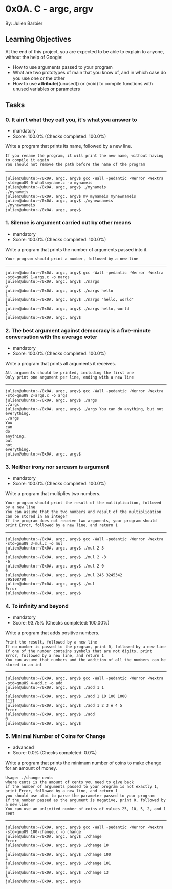 # 0x0A. C - argc, argv
By: Julien Barbier

## Learning Objectives
At the end of this project, you are expected to be able to explain to anyone, without the help of Google:

- How to use arguments passed to your program
- What are two prototypes of main that you know of, and in which case do you use one or the other
- How to use __attribute__((unused)) or (void) to compile functions with unused variables or parameters

## Tasks
### 0. It ain't what they call you, it's what you answer to
- mandatory
- Score: 100.0% (Checks completed: 100.0%)

Write a program that prints its name, followed by a new line.

	If you rename the program, it will print the new name, without having to compile it again
	You should not remove the path before the name of the program

---

	julien@ubuntu:~/0x0A. argc, argv$ gcc -Wall -pedantic -Werror -Wextra -std=gnu89 0-whatsmyname.c -o mynameis
	julien@ubuntu:~/0x0A. argc, argv$ ./mynameis 
	./mynameis
	julien@ubuntu:~/0x0A. argc, argv$ mv mynameis mynewnameis
	julien@ubuntu:~/0x0A. argc, argv$ ./mynewnameis 
	./mynewnameis
	julien@ubuntu:~/0x0A. argc, argv$ 
	
### 1. Silence is argument carried out by other means
- mandatory
- Score: 100.0% (Checks completed: 100.0%)

Write a program that prints the number of arguments passed into it.

	Your program should print a number, followed by a new line
	
---

	julien@ubuntu:~/0x0A. argc, argv$ gcc -Wall -pedantic -Werror -Wextra -std=gnu89 1-args.c -o nargs
	julien@ubuntu:~/0x0A. argc, argv$ ./nargs 
	0
	julien@ubuntu:~/0x0A. argc, argv$ ./nargs hello
	1
	julien@ubuntu:~/0x0A. argc, argv$ ./nargs "hello, world"
	1
	julien@ubuntu:~/0x0A. argc, argv$ ./nargs hello, world
	2
	julien@ubuntu:~/0x0A. argc, argv$ 
	
### 2. The best argument against democracy is a five-minute conversation with the average voter
- mandatory
- Score: 100.0% (Checks completed: 100.0%)

Write a program that prints all arguments it receives.

	All arguments should be printed, including the first one
	Only print one argument per line, ending with a new line
	
---

	julien@ubuntu:~/0x0A. argc, argv$ gcc -Wall -pedantic -Werror -Wextra -std=gnu89 2-args.c -o args
	julien@ubuntu:~/0x0A. argc, argv$ ./args 
	./args
	julien@ubuntu:~/0x0A. argc, argv$ ./args You can do anything, but not everything.
	./args
	You
	can
	do
	anything,
	but
	not
	everything.
	julien@ubuntu:~/0x0A. argc, argv$ 

### 3. Neither irony nor sarcasm is argument
- mandatory
- Score: 100.0% (Checks completed: 100.0%)

Write a program that multiplies two numbers.

	Your program should print the result of the multiplication, followed by a new line
	You can assume that the two numbers and result of the multiplication can be stored in an integer
	If the program does not receive two arguments, your program should print Error, followed by a new line, and return 1
	
---

	julien@ubuntu:~/0x0A. argc, argv$ gcc -Wall -pedantic -Werror -Wextra -std=gnu89 3-mul.c -o mul
	julien@ubuntu:~/0x0A. argc, argv$ ./mul 2 3
	6
	julien@ubuntu:~/0x0A. argc, argv$ ./mul 2 -3
	-6
	julien@ubuntu:~/0x0A. argc, argv$ ./mul 2 0
	0
	julien@ubuntu:~/0x0A. argc, argv$ ./mul 245 3245342
	795108790
	julien@ubuntu:~/0x0A. argc, argv$ ./mul
	Error
	julien@ubuntu:~/0x0A. argc, argv$ 
	
### 4. To infinity and beyond
- mandatory
- Score: 93.75% (Checks completed: 100.00%)

Write a program that adds positive numbers.

	Print the result, followed by a new line
	If no number is passed to the program, print 0, followed by a new line
	If one of the number contains symbols that are not digits, print Error, followed by a new line, and return 1
	You can assume that numbers and the addition of all the numbers can be stored in an int

---

	julien@ubuntu:~/0x0A. argc, argv$ gcc -Wall -pedantic -Werror -Wextra -std=gnu89 4-add.c -o add
	julien@ubuntu:~/0x0A. argc, argv$ ./add 1 1
	2
	julien@ubuntu:~/0x0A. argc, argv$ ./add 1 10 100 1000
	1111
	julien@ubuntu:~/0x0A. argc, argv$ ./add 1 2 3 e 4 5
	Error
	julien@ubuntu:~/0x0A. argc, argv$ ./add
	0
	julien@ubuntu:~/0x0A. argc, argv$ 
	
### 5. Minimal Number of Coins for Change
- advanced
- Score: 0.0% (Checks completed: 0.0%)

Write a program that prints the minimum number of coins to make change for an amount of money.

	Usage: ./change cents
	where cents is the amount of cents you need to give back
	if the number of arguments passed to your program is not exactly 1, print Error, followed by a new line, and return 1
	you should use atoi to parse the parameter passed to your program
	If the number passed as the argument is negative, print 0, followed by a new line
	You can use an unlimited number of coins of values 25, 10, 5, 2, and 1 cent
	
---

	julien@ubuntu:~/0x0A. argc, argv$ gcc -Wall -pedantic -Werror -Wextra -std=gnu89 100-change.c -o change
	julien@ubuntu:~/0x0A. argc, argv$ ./change 
	Error
	julien@ubuntu:~/0x0A. argc, argv$ ./change 10
	1
	julien@ubuntu:~/0x0A. argc, argv$ ./change 100
	4
	julien@ubuntu:~/0x0A. argc, argv$ ./change 101
	5
	julien@ubuntu:~/0x0A. argc, argv$ ./change 13
	3
	julien@ubuntu:~/0x0A. argc, argv$ 
